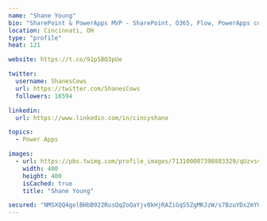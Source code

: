 ```yaml
---
name: "Shane Young"
bio: "SharePoint & PowerApps MVP - SharePoint, O365, Flow, PowerApps consulting? @PowerApps911 | Pure Snark? You found it."
location: Cincinnati, OH
type: "profile"
heat: 121

website: https://t.co/91p5BQ3pUe

twitter:
  username: ShanesCows
  url: https://twitter.com/ShanesCows
  followers: 16594

linkedin:
  url: https://www.linkedin.com/in/cincyshane

topics:
  - Power Apps

images:
  - url: https://pbs.twimg.com/profile_images/713100007398883329/qUzvsvQ3_400x400.jpg
    width: 400
    height: 400
    isCached: true
    title: "Shane Young"

secured: "NMSXQQ4golBHbB922RusQqZoQaYjv0kHjRAZiGqS5ZgMKJzW/s7BzuYDx2mYGD6PAhACJ828/ZPFqBAN8vgsuk0R1cEnKX/JD92XN3ua/gUlhNFCJ5VVwd2VToVEdjsOMOmdISSRdbBHckUfdRYIjX0p/sBqAHDtSlc2nJRXykp8UT+U/Yr7UgMy70N6W//SLRe/y73f8RtUD58JBbKqnVM1t1T2YPuRbeR1/H8+hdvOuUgEW0nhVnQ5dh7tRdD6DzWbRrFTZjHzE7UXp4rJ90wFjaKcy6gKDKVlwM5ar3C4GHjAIUJWVAzxXT4Lus3LEX3bUlOXLb51yFoPKwalgfo6YxWn8c910T6lwlSyz+mSQUJHnYwZcYBM0via8Kk7fa7pkDixDag2H6biC5MnfIzbKyFU/qiV4BkWLH2sbys=;0U0uEZAh5Pu1MbZvF1aNag=="
---
```


